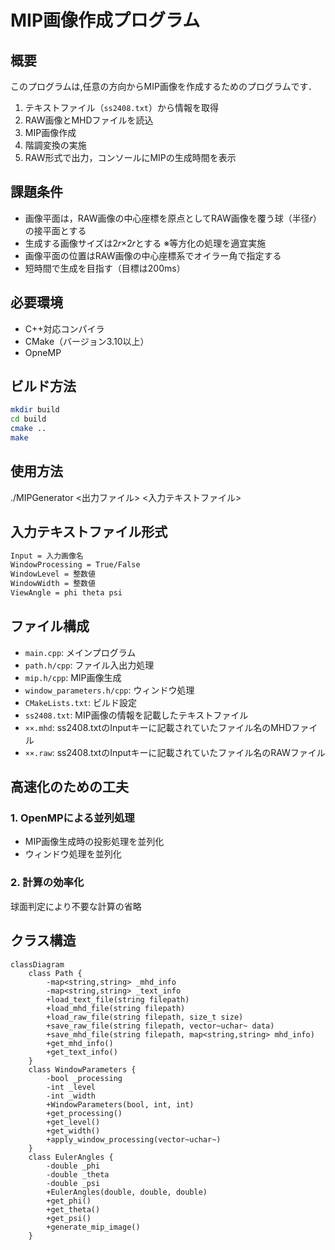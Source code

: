 # MIP画像作成プログラム

## 概要
このプログラムは,任意の方向からMIP画像を作成するためのプログラムです．

1. テキストファイル（`ss2408.txt`）から情報を取得
2. RAW画像とMHDファイルを読込
3. MIP画像作成
4. 階調変換の実施
5. RAW形式で出力，コンソールにMIPの生成時間を表示

## 課題条件
- 画像平面は，RAW画像の中心座標を原点としてRAW画像を覆う球（半径𝑟）の接平面とする
- 生成する画像サイズは2𝑟×2𝑟とする ※等方化の処理を適宜実施
-  画像平面の位置はRAW画像の中心座標系でオイラー角で指定する
-  短時間で生成を目指す（目標は200ms）

## 必要環境
- C++対応コンパイラ
- CMake（バージョン3.10以上）
- OpneMP

## ビルド方法
```bash
mkdir build
cd build
cmake ..
make
```

## 使用方法
./MIPGenerator <出力ファイル> <入力テキストファイル>

## 入力テキストファイル形式
```bash
Input = 入力画像名
WindowProcessing = True/False
WindowLevel = 整数値
WindowWidth = 整数値
ViewAngle = phi theta psi
```

## ファイル構成
- `main.cpp`: メインプログラム
- `path.h/cpp`: ファイル入出力処理
- `mip.h/cpp`: MIP画像生成
- `window_parameters.h/cpp`: ウィンドウ処理
- `CMakeLists.txt`: ビルド設定
- `ss2408.txt`: MIP画像の情報を記載したテキストファイル
- `××.mhd`: ss2408.txtのInputキーに記載されていたファイル名のMHDファイル
- `××.raw`: ss2408.txtのInputキーに記載されていたファイル名のRAWファイル

## 高速化のための工夫
### 1. OpenMPによる並列処理
- MIP画像生成時の投影処理を並列化
- ウィンドウ処理を並列化

### 2. 計算の効率化
球面判定により不要な計算の省略

## クラス構造
```mermaid
classDiagram
    class Path {
        -map<string,string> _mhd_info
        -map<string,string> _text_info
        +load_text_file(string filepath)
        +load_mhd_file(string filepath)
        +load_raw_file(string filepath, size_t size)
        +save_raw_file(string filepath, vector~uchar~ data)
        +save_mhd_file(string filepath, map<string,string> mhd_info)
        +get_mhd_info()
        +get_text_info()
    }
    class WindowParameters {
        -bool _processing
        -int _level
        -int _width
        +WindowParameters(bool, int, int)
        +get_processing()
        +get_level()
        +get_width()
        +apply_window_processing(vector~uchar~)
    }
    class EulerAngles {
        -double _phi
        -double _theta
        -double _psi
        +EulerAngles(double, double, double)
        +get_phi()
        +get_theta()
        +get_psi()
        +generate_mip_image()
    }
```
